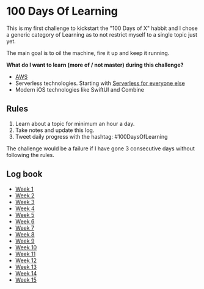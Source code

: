 # 100 Days Of Learning

This is my first challenge to kickstart the "100 Days of X" habbit and I chose a generic category of Learning as to not restrict myself to a single topic just yet.

The main goal is to oil the machine, fire it up and keep it running.

**What do I want to learn (more of / not master) during this challenge?**

* [AWS](https://aws.amazon.com/)
* Serverless technologies. Starting with [Serverless for everyone else](https://gumroad.com/l/serverless-for-everyone-else)
* Modern iOS technologies like SwiftUI and Combine

## Rules

1. Learn about a topic for minimum an hour a day.
2. Take notes and update this log.
3. Tweet daily progress with the hashtag: #100DaysOfLearning

The challenge would be a failure if I have gone 3 consecutive days without following the rules.

## Log book

* [Week 1](Week1/Week1.md)
* [Week 2](Week2/Week2.md)
* [Week 3](Week3/Week3.md)
* [Week 4](Week4/Week4.md)
* [Week 5](Week5/Week5.md)
* [Week 6](Week6/Week6.md)
* [Week 7](Week7/Week7.md)
* [Week 8](Week8/Week8.md)
* [Week 9](Week9/Week9.md)
* [Week 10](Week10/Week10.md)
* [Week 11](Week11/Week11.md)
* [Week 12](Week12/Week12.md)
* [Week 13](Week13/Week13.md)
* [Week 14](Week14/Week14.md)
* [Week 15](Week15/Week15.md)
